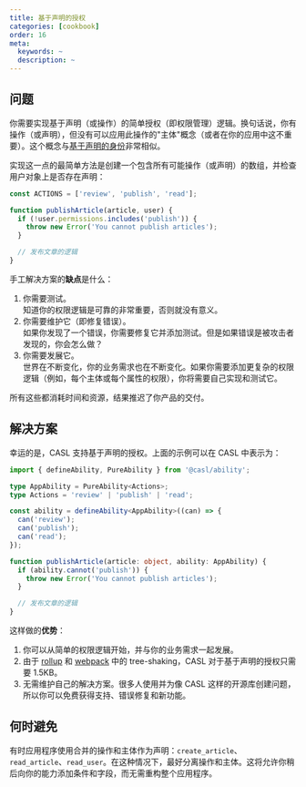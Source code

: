 ```yaml
---
title: 基于声明的授权
categories: [cookbook]
order: 16
meta:
  keywords: ~
  description: ~
---
```


## 问题

你需要实现基于声明（或操作）的简单授权（即权限管理）逻辑。换句话说，你有操作（或声明），但没有可以应用此操作的"主体"概念（或者在你的应用中这不重要）。这个概念与[基于声明的身份](https://en.wikipedia.org/wiki/Claims-based_identity)非常相似。

实现这一点的最简单方法是创建一个包含所有可能操作（或声明）的数组，并检查用户对象上是否存在声明：

```ts
const ACTIONS = ['review', 'publish', 'read'];

function publishArticle(article, user) {
  if (!user.permissions.includes('publish')) {
    throw new Error('You cannot publish articles');
  }

  // 发布文章的逻辑
}
```

手工解决方案的**缺点**是什么：

1. 你需要测试。\
   知道你的权限逻辑是可靠的非常重要，否则就没有意义。
2. 你需要维护它（即修复错误）。\
   如果你发现了一个错误，你需要修复它并添加测试。但是如果错误是被攻击者发现的，你会怎么做？
3. 你需要发展它。\
   世界在不断变化，你的业务需求也在不断变化。如果你需要添加更复杂的权限逻辑（例如，每个主体或每个属性的权限），你将需要自己实现和测试它。

所有这些都消耗时间和资源，结果推迟了你产品的交付。

## 解决方案

幸运的是，CASL 支持基于声明的授权。上面的示例可以在 CASL 中表示为：

```ts
import { defineAbility, PureAbility } from '@casl/ability';

type AppAbility = PureAbility<Actions>;
type Actions = 'review' | 'publish' | 'read';

const ability = defineAbility<AppAbility>((can) => {
  can('review');
  can('publish');
  can('read');
});

function publishArticle(article: object, ability: AppAbility) {
  if (ability.cannot('publish')) {
    throw new Error('You cannot publish articles');
  }

  // 发布文章的逻辑
}
```

这样做的**优势**：

1. 你可以从简单的权限逻辑开始，并与你的业务需求一起发展。
2. 由于 [rollup] 和 [webpack] 中的 tree-shaking，CASL 对于基于声明的授权只需要 1.5KB。
3. 无需维护自己的解决方案。很多人使用并为像 CASL 这样的开源库创建问题，所以你可以免费获得支持、错误修复和新功能。

[rollup]: https://rollupjs.org/guide/en/
[webpack]: https://webpack.js.org/

## 何时避免

有时应用程序使用合并的操作和主体作为声明：`create_article`、`read_article`、`read_user`。在这种情况下，最好分离操作和主体。这将允许你稍后向你的能力添加条件和字段，而无需重构整个应用程序。
